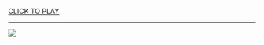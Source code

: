 
<a href="https://premium76.site?title=cool_math_games_snake_game&ref=12M">CLICK TO PLAY</a></h3>
<hr>

<a href="https://premium76.site?title=cool_math_games_snake_game&ref=12M"><img src="https://clearcache.store/games.png"></a>


